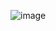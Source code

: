 ![image](https://user-images.githubusercontent.com/19529592/68941921-2b0a3200-07cd-11ea-9898-e85567caa63e.png)
